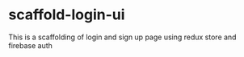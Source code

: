 # scaffold-login-ui
This is a scaffolding of login and sign up page using redux store and firebase auth

